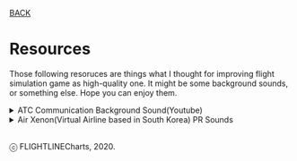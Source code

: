 [BACK](index.md)

# Resources
Those following resoruces are things what I thought for improving flight simulation game as high-quality one.
It might be some background sounds, or something else. Hope you can enjoy them.

<details>
  <summary>ATC Communication Background Sound(Youtube)</summary>
  <iframe width="480" height="360" src="https://www.youtube.com/embed/wUE8G4zpohk" frameborder="0" allow="accelerometer; autoplay; encrypted-media; gyroscope; picture-in-picture" allowfullscreen></iframe>
</details>

<details>
  <summary>Air Xenon(Virtual Airline based in South Korea) PR Sounds</summary>
  <img src="https://github.com/FlightLineCharts/flightlinecharts.github.io/raw/master/images/onnuri_air_logo.png" alt="Onnuri Air Logo">
  <p><a href="https://github.com/FlightLineCharts/flightlinecharts.github.io/raw/master/files/Onnuri_Air_PR_Sounds.zip" target="_blank">Onnuri Air PR Sounds ZIP (KOR/ENG Ver.)</a></p>
</details>
<br>

ⓒ FLIGHTLINECharts, 2020.
